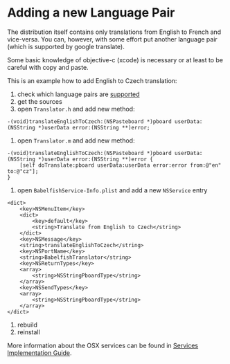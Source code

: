 # Adding a new Language Pair #
The distribution itself contains only translations from English to French and vice-versa. You can, however, with some effort put another language pair (which is supported by google translate).

Some basic knowledge of objective-c (xcode) is necessary or at least to be careful with copy and paste.

This is an example how to add English to Czech translation:

  1. check which language pairs are [supported](http://code.google.com/apis/ajaxlanguage/documentation/#SupportedPairs)
  1. get the sources
  1. open `Translator.h` and add new method:
```
-(void)translateEnglishToCzech:(NSPasteboard *)pboard userData:(NSString *)userData error:(NSString **)error;
```
  1. open `Translator.m` and add new method:
```
-(void)translateEnglishToCzech:(NSPasteboard *)pboard userData:(NSString *)userData error:(NSString **)error {
	[self doTranslate:pboard userData:userData error:error from:@"en" to:@"cz"];
}
```
  1. open `BabelfishService-Info.plist` and add a new `NSService` entry
```
<dict>
	<key>NSMenuItem</key>
	<dict>
		<key>default</key>
		<string>Translate from English to Czech</string>
	</dict>
	<key>NSMessage</key>
	<string>translateEnglishToCzech</string>
	<key>NSPortName</key>
	<string>BabelfishTranslator</string>
	<key>NSReturnTypes</key>
	<array>
		<string>NSStringPboardType</string>
	</array>
	<key>NSSendTypes</key>
	<array>
		<string>NSStringPboardType</string>
	</array>
</dict>
```
  1. rebuild
  1. reinstall

More information about the OSX services can be found in [Services Implementation Guide](http://developer.apple.com/mac/library/documentation/Cocoa/Conceptual/SysServices/index.html).